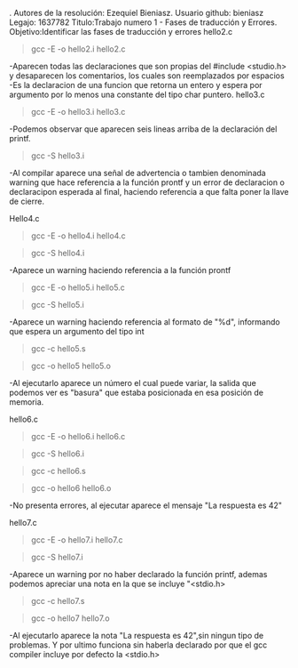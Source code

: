 . Autores de la resolución: Ezequiel Bieniasz.
Usuario github: bieniasz
Legajo: 1637782
Titulo:Trabajo numero 1 - Fases de traducción y Errores.
Objetivo:Identificar las fases de traducción y errores
hello2.c
>gcc -E -o hello2.i hello2.c

-Aparecen todas las declaraciones que son propias del #include <studio.h> y desaparecen los comentarios, los cuales son reemplazados por espacios
-Es la declaracion de una funcion que retorna un entero y espera por argumento por lo menos una constante del tipo char puntero.
hello3.c
>gcc -E -o hello3.i hello3.c

-Podemos observar que aparecen seis lineas arriba de la declaración del printf.

>gcc -S hello3.i

-Al compilar aparece una señal de advertencia o tambien denominada warning que hace referencia a la función prontf y un error de declaracion o declaracipon esperada al final, haciendo referencia a que falta poner la llave de cierre.

Hello4.c 

>gcc -E -o hello4.i hello4.c

>gcc -S hello4.i

-Aparece un warning haciendo referencia a la función prontf

>gcc -E -o hello5.i hello5.c

>gcc -S hello5.i

-Aparece un warning haciendo referencia al formato de "%d", informando que espera un argumento del tipo int

>gcc -c hello5.s

>gcc -o hello5 hello5.o

-Al ejecutarlo aparece un número el cual puede variar, la salida que podemos ver es "basura" que estaba posicionada en esa posición de memoria.

hello6.c
>gcc -E -o hello6.i hello6.c

>gcc -S hello6.i

>gcc -c hello6.s

>gcc -o hello6 hello6.o

-No presenta errores, al ejecutar aparece el mensaje "La respuesta es 42"

hello7.c
>gcc -E -o hello7.i hello7.c

>gcc -S hello7.i

-Aparece un warning por no haber declarado la función printf, ademas podemos apreciar una nota en la que se incluye "<stdio.h>

>gcc -c hello7.s

>gcc -o hello7 hello7.o

-Al ejecutarlo aparece la nota "La respuesta es 42",sin ningun tipo de problemas.
Y por ultimo funciona sin haberla declarado por que el gcc compiler incluye por defecto la <stdio.h>
